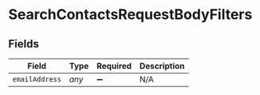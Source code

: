 # SearchContactsRequestBodyFilters


## Fields

| Field              | Type               | Required           | Description        |
| ------------------ | ------------------ | ------------------ | ------------------ |
| `emailAddress`     | *any*              | :heavy_minus_sign: | N/A                |